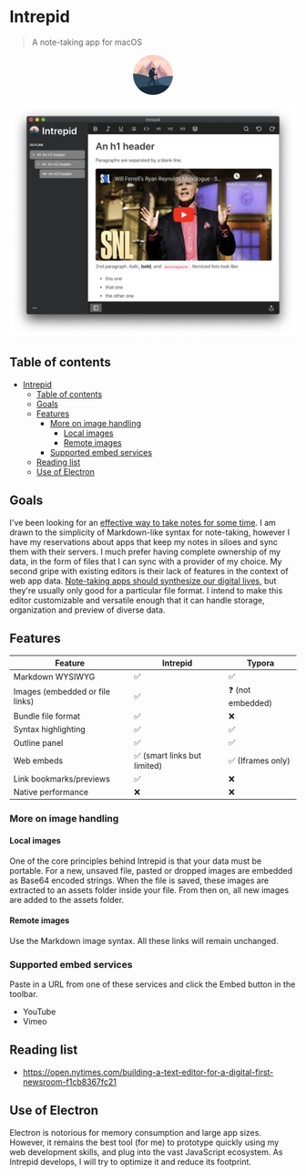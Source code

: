 # Intrepid

> A note-taking app for macOS

<p align="center">
    <img src="./docs/icon.png" width=70 alt="icon">
</p>

![Cover](./docs/cover.png)

## Table of contents

- [Intrepid](#intrepid)
  - [Table of contents](#table-of-contents)
  - [Goals](#goals)
  - [Features](#features)
    - [More on image handling](#more-on-image-handling)
      - [Local images](#local-images)
      - [Remote images](#remote-images)
    - [Supported embed services](#supported-embed-services)
  - [Reading list](#reading-list)
  - [Use of Electron](#use-of-electron)

## Goals

I've been looking for an [effective way to take notes for some time](https://sarimabbas.com/posts/2019/markdown-editor/). I am drawn to the simplicity of Markdown-like syntax for note-taking, however I have my reservations about apps that keep my notes in siloes and sync them with their servers. I much prefer having complete ownership of my data, in the form of files that I can sync with a provider of my choice. My second gripe with existing editors is their lack of features in the context of web app data. [Note-taking apps should synthesize our digital lives](https://sarimabbas.com/posts/2019/unified-productivity/), but they're usually only good for a particular file format. I intend to make this editor customizable and versatile enough that it can handle storage, organization and preview of diverse data.

## Features

| Feature                         | Intrepid                                     | Typora                            |
| ------------------------------- | -------------------------------------------- | --------------------------------- |
| Markdown WYSIWYG                | :white_check_mark:                           | :white_check_mark:                |
| Images (embedded or file links) | :white_check_mark:                           | :question: (not embedded)         |
| Bundle file format              | :white_check_mark:                           | :x:                               |
| Syntax highlighting             | :white_check_mark:                           | :white_check_mark:                |
| Outline panel                   | :white_check_mark:                           | :white_check_mark:                |
| Web embeds                      | :white_check_mark: (smart links but limited) | :white_check_mark: (Iframes only) |
| Link bookmarks/previews         | :white_check_mark:                           | :x:                               |
| Native performance              | :x:                                          | :x:                               |

### More on image handling

#### Local images

One of the core principles behind Intrepid is that your data must be portable. For a new, unsaved file, pasted or dropped images are embedded as Base64 encoded strings. When the file is saved, these images are extracted to an assets folder inside your file. From then on, all new images are added to the assets folder.

#### Remote images

Use the Markdown image syntax. All these links will remain unchanged.

### Supported embed services

Paste in a URL from one of these services and click the Embed button in the toolbar.

- YouTube
- Vimeo

## Reading list

- https://open.nytimes.com/building-a-text-editor-for-a-digital-first-newsroom-f1cb8367fc21

## Use of Electron

Electron is notorious for memory consumption and large app sizes. However, it remains the best tool (for me) to prototype quickly using my web development skills, and plug into the vast JavaScript ecosystem. As Intrepid develops, I will try to optimize it and reduce its footprint.
